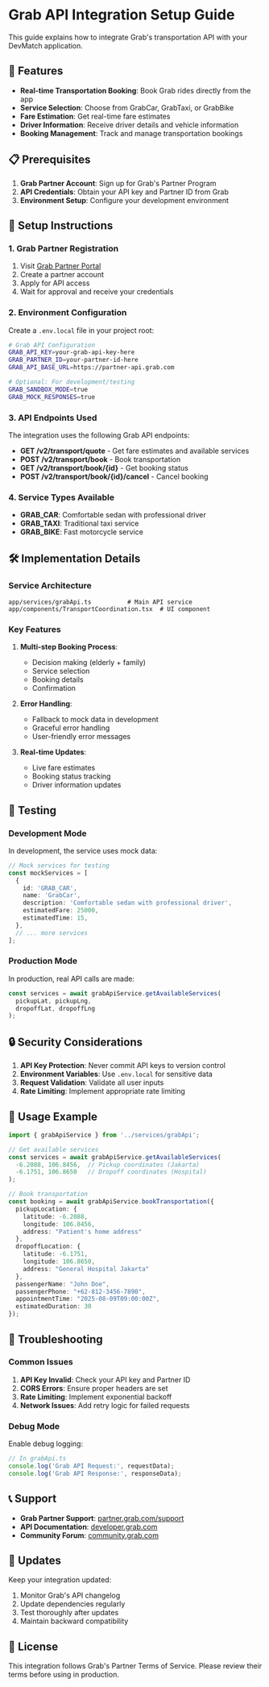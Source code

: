 # Grab API Integration Setup Guide

This guide explains how to integrate Grab's transportation API with your DevMatch application.

## 🚀 Features

- **Real-time Transportation Booking**: Book Grab rides directly from the app
- **Service Selection**: Choose from GrabCar, GrabTaxi, or GrabBike
- **Fare Estimation**: Get real-time fare estimates
- **Driver Information**: Receive driver details and vehicle information
- **Booking Management**: Track and manage transportation bookings

## 📋 Prerequisites

1. **Grab Partner Account**: Sign up for Grab's Partner Program
2. **API Credentials**: Obtain your API key and Partner ID from Grab
3. **Environment Setup**: Configure your development environment

## 🔧 Setup Instructions

### 1. Grab Partner Registration

1. Visit [Grab Partner Portal](https://partner.grab.com)
2. Create a partner account
3. Apply for API access
4. Wait for approval and receive your credentials

### 2. Environment Configuration

Create a `.env.local` file in your project root:

```bash
# Grab API Configuration
GRAB_API_KEY=your-grab-api-key-here
GRAB_PARTNER_ID=your-partner-id-here
GRAB_API_BASE_URL=https://partner-api.grab.com

# Optional: For development/testing
GRAB_SANDBOX_MODE=true
GRAB_MOCK_RESPONSES=true
```

### 3. API Endpoints Used

The integration uses the following Grab API endpoints:

- **GET /v2/transport/quote** - Get fare estimates and available services
- **POST /v2/transport/book** - Book transportation
- **GET /v2/transport/book/{id}** - Get booking status
- **POST /v2/transport/book/{id}/cancel** - Cancel booking

### 4. Service Types Available

- **GRAB_CAR**: Comfortable sedan with professional driver
- **GRAB_TAXI**: Traditional taxi service
- **GRAB_BIKE**: Fast motorcycle service

## 🛠️ Implementation Details

### Service Architecture

```
app/services/grabApi.ts          # Main API service
app/components/TransportCoordination.tsx  # UI component
```

### Key Features

1. **Multi-step Booking Process**:
   - Decision making (elderly + family)
   - Service selection
   - Booking details
   - Confirmation

2. **Error Handling**:
   - Fallback to mock data in development
   - Graceful error handling
   - User-friendly error messages

3. **Real-time Updates**:
   - Live fare estimates
   - Booking status tracking
   - Driver information updates

## 🧪 Testing

### Development Mode

In development, the service uses mock data:

```typescript
// Mock services for testing
const mockServices = [
  {
    id: 'GRAB_CAR',
    name: 'GrabCar',
    description: 'Comfortable sedan with professional driver',
    estimatedFare: 25000,
    estimatedTime: 15,
  },
  // ... more services
];
```

### Production Mode

In production, real API calls are made:

```typescript
const services = await grabApiService.getAvailableServices(
  pickupLat, pickupLng,
  dropoffLat, dropoffLng
);
```

## 🔒 Security Considerations

1. **API Key Protection**: Never commit API keys to version control
2. **Environment Variables**: Use `.env.local` for sensitive data
3. **Request Validation**: Validate all user inputs
4. **Rate Limiting**: Implement appropriate rate limiting

## 📱 Usage Example

```typescript
import { grabApiService } from '../services/grabApi';

// Get available services
const services = await grabApiService.getAvailableServices(
  -6.2088, 106.8456,  // Pickup coordinates (Jakarta)
  -6.1751, 106.8650   // Dropoff coordinates (Hospital)
);

// Book transportation
const booking = await grabApiService.bookTransportation({
  pickupLocation: {
    latitude: -6.2088,
    longitude: 106.8456,
    address: "Patient's home address"
  },
  dropoffLocation: {
    latitude: -6.1751,
    longitude: 106.8650,
    address: "General Hospital Jakarta"
  },
  passengerName: "John Doe",
  passengerPhone: "+62-812-3456-7890",
  appointmentTime: "2025-08-09T09:00:00Z",
  estimatedDuration: 30
});
```

## 🚨 Troubleshooting

### Common Issues

1. **API Key Invalid**: Check your API key and Partner ID
2. **CORS Errors**: Ensure proper headers are set
3. **Rate Limiting**: Implement exponential backoff
4. **Network Issues**: Add retry logic for failed requests

### Debug Mode

Enable debug logging:

```typescript
// In grabApi.ts
console.log('Grab API Request:', requestData);
console.log('Grab API Response:', responseData);
```

## 📞 Support

- **Grab Partner Support**: [partner.grab.com/support](https://partner.grab.com/support)
- **API Documentation**: [developer.grab.com](https://developer.grab.com)
- **Community Forum**: [community.grab.com](https://community.grab.com)

## 🔄 Updates

Keep your integration updated:

1. Monitor Grab's API changelog
2. Update dependencies regularly
3. Test thoroughly after updates
4. Maintain backward compatibility

## 📄 License

This integration follows Grab's Partner Terms of Service. Please review their terms before using in production.

